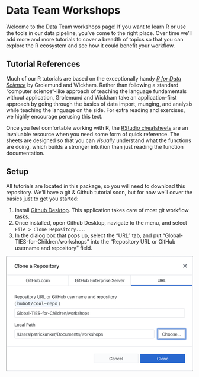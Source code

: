 
<!-- README.md is generated from README.Rmd. Please edit that file -->

# Data Team Workshops

<!-- badges: start -->

<!-- badges: end -->

Welcome to the Data Team workshops page\! If you want to learn R or use
the tools in our data pipeline, you’ve come to the right place. Over
time we’ll add more and more tutorials to cover a breadth of topics so
that you can explore the R ecosystem and see how it could benefit your
workflow.

## Tutorial References

Much of our R tutorials are based on the exceptionally handy [*R for
Data Science*](https://r4ds.had.co.nz/) by Grolemund and Wickham. Rather
than following a standard “computer science”-like approach of teaching
the language fundamentals without application, Grolemund and Wickham
take an application-first approach by going through the basics of data
import, munging, and analysis while teaching the language on the side.
For extra reading and exercises, we highly encourage perusing this text.

Once you feel comfortable working with R, the [RStudio
cheatsheets](https://rstudio.com/resources/cheatsheets/) are an
invaluable resource when you need some form of quick reference. The
sheets are designed so that you can *visually* understand what the
functions are doing, which builds a stronger intuition than just reading
the function documentation.

## Setup

All tutorials are located in this package, so you will need to download
this repository. We’ll have a git & Github tutorial soon, but for now
we’ll cover the basics just to get you started:

1.  Install [Github Desktop](https://desktop.github.com/). This
    application takes care of most git workflow tasks.
2.  Once installed, open Github Desktop, navigate to the menu, and
    select `File > Clone Repository...`.
3.  In the dialog box that pops up, select the “URL” tab, and put
    “Global-TIES-for-Children/workshops” into the “Repository URL or
    GitHub username and repository” field.

![Clone repository box](man/figures/clone-repository.png)
